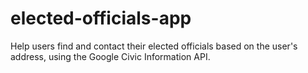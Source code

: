 # elected-officials-app
Help users find and contact their elected officials based on the user's address, using the Google Civic Information API.
